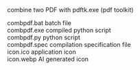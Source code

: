 combine two PDF with pdftk.exe (pdf toolkit)

combpdf.bat batch file  
combpdf.exe compiled python script  
combpdf.py python script  
combpdf.spec compilation specification file  
icon.ico application icon  
icon.webp AI generated icon  
